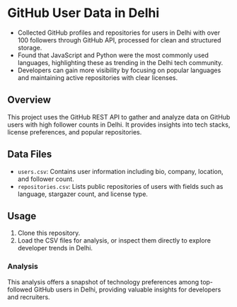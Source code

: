 # GitHub User Data in Delhi

- Collected GitHub profiles and repositories for users in Delhi with over 100 followers through GitHub API, processed for clean and structured storage.
- Found that JavaScript and Python were the most commonly used languages, highlighting these as trending in the Delhi tech community.
- Developers can gain more visibility by focusing on popular languages and maintaining active repositories with clear licenses.

## Overview
This project uses the GitHub REST API to gather and analyze data on GitHub users with high follower counts in Delhi. It provides insights into tech stacks, license preferences, and popular repositories.

## Data Files
- `users.csv`: Contains user information including bio, company, location, and follower count.
- `repositories.csv`: Lists public repositories of users with fields such as language, stargazer count, and license type.

## Usage
1. Clone this repository.
2. Load the CSV files for analysis, or inspect them directly to explore developer trends in Delhi.

### Analysis
This analysis offers a snapshot of technology preferences among top-followed GitHub users in Delhi, providing valuable insights for developers and recruiters.
